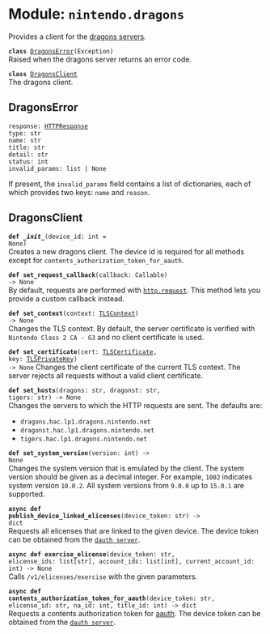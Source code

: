 
# Module: <code>nintendo.dragons</code>
Provides a client for the [dragons servers](https://github.com/kinnay/nintendo/wiki/Dragons-Servers).

<code>**class** [DragonsError](#dragonserror)(Exception)</code><br>
<span class="docs">Raised when the dragons server returns an error code.</span>

<code>**class** [DragonsClient](#dragonsclient)</code><br>
<span class="docs">The dragons client.</span>

## DragonsError
<code>response: [HTTPResponse](https://anynet.readthedocs.io/en/latest/reference/http/#httpresponse)</code><br>
`type: str`<br>
`name: str`<br>
`title: str`<br>
`detail: str`<br>
`status: int`<br>
`invalid_params: list | None`

If present, the `invalid_params` field contains a list of dictionaries, each of which provides two keys: `name` and `reason`.

## DragonsClient
<code>**def _\_init__**(device_id: int = None)</code><br>
<span class="docs">Creates a new dragons client. The device id is required for all methods except for `contents_authorization_token_for_aauth`.</span>

<code>**def set_request_callback**(callback: Callable) -> None</code><br>
<span class="docs">By default, requests are performed with [`http.request`](https://anynet.readthedocs.io/en/latest/reference/http). This method lets you provide a custom callback instead.</span>

<code>**def set_context**(context: [TLSContext](https://anynet.readthedocs.io/en/latest/reference/tls/#tlscontext)) -> None</code><br>
<span class="docs">Changes the TLS context. By default, the server certificate is verified with `Nintendo Class 2 CA - G3` and no client certificate is used.</span>

<code>**def set_certificate**(cert: [TLSCertificate](https://anynet.readthedocs.io/en/latest/reference/tls/#tlscertificate), key: [TLSPrivateKey](https://anynet.readthedocs.io/en/latest/reference/tls/#tlsprivatekey)) -> None</code>
<span class="docs">Changes the client certificate of the current TLS context. The server rejects all requests without a valid client certificate.</span>

<code>**def set_hosts**(dragons: str, dragonst: str, tigers: str) -> None</code><br>
<span class="docs">Changes the servers to which the HTTP requests are sent. The defaults are:<br>
* `dragons.hac.lp1.dragons.nintendo.net`<br>
* `dragonst.hac.lp1.dragons.nintendo.net`<br>
* `tigers.hac.lp1.dragons.nintendo.net`
</span>

<code>**def set_system_version**(version: int) -> None</code></br>
<span class="docs">Changes the system version that is emulated by the client. The system version should be given as a decimal integer. For example, `1002` indicates system version `10.0.2`. All system versions from `9.0.0` up to `15.0.1` are supported.</span>

<code>**async def publish_device_linked_elicenses**(device_token: str) -> dict</code><br>
<span class="docs">Requests all elicenses that are linked to the given device. The device token can be obtained from the [`dauth server`](dauth.md).</span>

<code>**async def exercise_elicense**(device_token: str, elicense_ids: list[str], account_ids: list[int], current_account_id: int) -> None</code><br>
<span class="docs">Calls `/v1/elicenses/exercise` with the given parameters.</span>

<code>**async def contents_authorization_token_for_aauth**(device_token: str, elicense_id: str, na_id: int, title_id: int) -> dict</code><br>
<span class="docs">Requests a contents authorization token for [aauth](aauth.md). The device token can be obtained from the [`dauth server`](dauth.md).</span>
